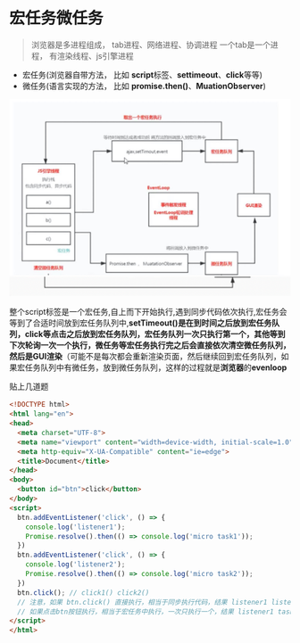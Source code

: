 # 宏任务微任务

> 浏览器是多进程组成， tab进程、网络进程、协调进程
> 一个tab是一个进程， 有渲染线程、js引擎进程

- 宏任务(浏览器自带方法， 比如 **script**标签、**settimeout**、**click**等等)
- 微任务(语言实现的方法， 比如 **promise.then()**、**MuationObserver**)
  
![image](image/7.22/1.jpeg)
![image](image/7.22/2.png)

整个script标签是一个宏任务,自上而下开始执行,遇到同步代码依次执行,宏任务会等到了合适时间放到宏任务队列中,**setTimeout()**是在到时间之后放到宏任务队列，**click**等点击之后放到宏任务队列，宏任务队列一次只执行第一个，其他等到下次轮询一次一个执行，微任务等宏任务执行完之后会直接依次清空微任务队列，然后是**GUI渲染**（可能不是每次都会重新渲染页面，然后继续回到宏任务队列，如果宏任务队列中有微任务，放到微任务队列，这样的过程就是**浏览器**的**evenloop**

贴上几道题

``` html
<!DOCTYPE html>
<html lang="en">
<head>
  <meta charset="UTF-8">
  <meta name="viewport" content="width=device-width, initial-scale=1.0">
  <meta http-equiv="X-UA-Compatible" content="ie=edge">
  <title>Document</title>
</head>
<body>
  <button id="btn">click</button>
</body>
<script>
  btn.addEventListener('click', () => {
    console.log('listener1');
    Promise.resolve().then(() => console.log('micro task1'));
  })
  btn.addEventListener('click', () => {
    console.log('listener2');
    Promise.resolve().then(() => console.log('micro task2'));
  })
  btn.click(); // click1() click2()
  // 注意，如果 btn.click() 直接执行，相当于同步执行代码，结果 listener1 listener2 task1 task2
  // 如果点击btn按钮执行，相当于宏任务中执行，一次只执行一个，结果 listener1 task1 listener2 task2
</script>
</html>
```
